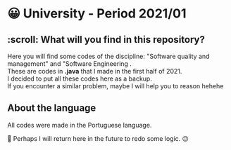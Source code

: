 <h1>😀 University - Period 2021/01</h1>

<h2>:scroll: What will you find in this repository?</h2>

<p>Here you will find some codes of the discipline: "Software quality and management" and "Software Engineering .<br>
These are codes in <strong>.java</strong> that I made in the first half of 2021. <br>
I decided to put all these codes here as a backup. <br>
If you encounter a similar problem, maybe I will help you to reason hehehe</p>

<h2>About the language</h2>

<p>All codes were made in the Portuguese language.

📝 Perhaps I will return here in the future to redo some logic. 😉</p>

